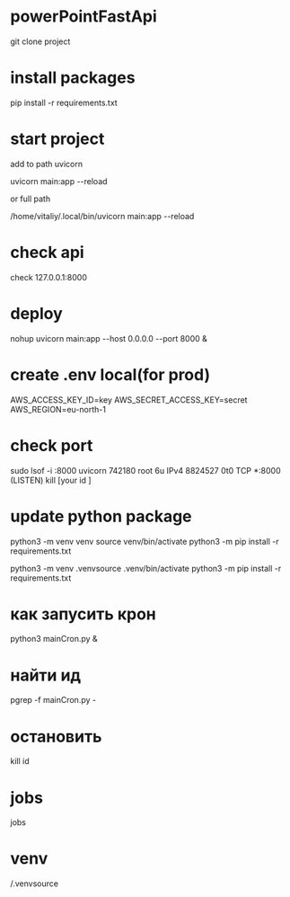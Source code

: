 # powerPointFastApi
git clone project

# install packages
pip install -r requirements.txt


# start project

add to path uvicorn 


uvicorn main:app --reload

or full path 

/home/vitaliy/.local/bin/uvicorn main:app --reload


# check api 
check 127.0.0.1:8000 

# deploy

nohup uvicorn main:app --host 0.0.0.0 --port 8000 &

# create .env local(for prod)
AWS_ACCESS_KEY_ID=key
AWS_SECRET_ACCESS_KEY=secret
AWS_REGION=eu-north-1

# check port
sudo lsof -i :8000
uvicorn 742180 root    6u  IPv4 8824527      0t0  TCP *:8000 (LISTEN)
kill [your id ]


# update python package
python3 -m venv venv
source venv/bin/activate
python3 -m pip install -r requirements.txt



python3 -m venv .venvsource .venv/bin/activate
python3 -m pip install -r requirements.txt


# как запусить крон 
python3 mainCron.py &
# найти ид
pgrep -f mainCron.py - 
# остановить 
kill id
# jobs
jobs


# venv
/.venvsource
